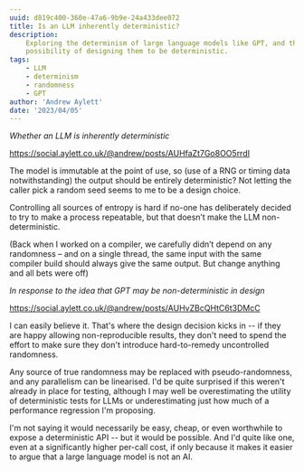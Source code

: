 ```yaml
---
uuid: d819c400-360e-47a6-9b9e-24a433dee072
title: Is an LLM inherently deterministic?
description:
    Exploring the determinism of large language models like GPT, and the
    possibility of designing them to be deterministic.
tags:
    - LLM
    - determinism
    - randomness
    - GPT
author: 'Andrew Aylett'
date: '2023/04/05'
---
```


_Whether an LLM is inherently deterministic_

https://social.aylett.co.uk/@andrew/posts/AUHfaZt7Go8OO5rrdI

The model is immutable at the point of use, so (use of a RNG or timing data
notwithstanding) the output should be entirely deterministic? Not letting the
caller pick a random seed seems to me to be a design choice.

Controlling all sources of entropy is hard if no-one has deliberately decided to
try to make a process repeatable, but that doesn’t make the LLM
non-deterministic.

(Back when I worked on a compiler, we carefully didn’t depend on any randomness
– and on a single thread, the same input with the same compiler build should
always give the same output. But change anything and all bets were off)

_In response to the idea that GPT may be non-deterministic in design_

https://social.aylett.co.uk/@andrew/posts/AUHvZBcQHtC6t3DMcC

I can easily believe it. That's where the design decision kicks in -- if they
are happy allowing non-reproducible results, they don't need to spend the effort
to make sure they don't introduce hard-to-remedy uncontrolled randomness.

Any source of true randomness may be replaced with pseudo-randomness, and any
parallelism can be linearised. I'd be quite surprised if this weren't already in
place for testing, although I may well be overestimating the utility of
deterministic tests for LLMs or underestimating just how much of a performance
regression I'm proposing.

I'm not saying it would necessarily be easy, cheap, or even worthwhile to expose
a deterministic API -- but it would be possible. And I'd quite like one, even at
a significantly higher per-call cost, if only because it makes it easier to
argue that a large language model is not an AI.
